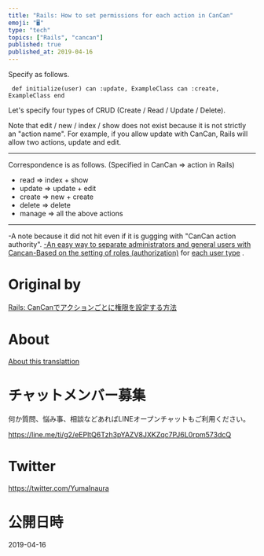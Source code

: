 ```yaml
---
title: "Rails: How to set permissions for each action in CanCan"
emoji: "🖥"
type: "tech"
topics: ["Rails", "cancan"]
published: true
published_at: 2019-04-16
---
```


Specify as follows.

     def initialize(user) can :update, ExampleClass can :create, ExampleClass end 

Let's specify four types of CRUD (Create / Read / Update / Delete).

Note that edit / new / index / show does not exist because it is not strictly an "action name". For example, if you allow update with CanCan, Rails will allow two actions, update and edit.

* * *

Correspondence is as follows. (Specified in CanCan =\> action in Rails)

- read =\> index + show 
- update =\> update + edit 
- create =\> new + create 
- delete =\> delete   
- manage =\> all the above actions 

* * *

-A note because it did not hit even if it is gugging with "CanCan action authority". [-An easy way to separate administrators and general users with Cancan-Based on the setting of roles (authorization)](http://qiita.com/ShimojiK/items/2b5f8d1729cbc28b48c2) for [each user type](http://qiita.com/ShimojiK/items/2b5f8d1729cbc28b48c2) .



# Original by
[Rails: CanCanでアクションごとに権限を設定する方法](https://qiita.com/Yinaura/items/1bc839089b627cc3865e)

# About

[About this translattion](https://qiita.com/YumaInaura/items/7f6fd1e9310a6816469a)








<!-- Update From Qiita API -->

# チャットメンバー募集


何か質問、悩み事、相談などあればLINEオープンチャットもご利用ください。

https://line.me/ti/g2/eEPltQ6Tzh3pYAZV8JXKZqc7PJ6L0rpm573dcQ





# Twitter


https://twitter.com/YumaInaura


<!-- Update From Qiita API -->



# 公開日時

2019-04-16
